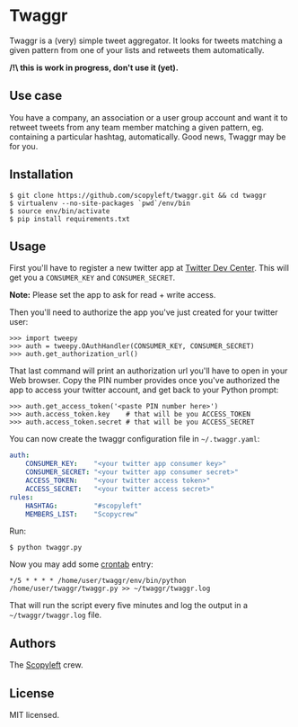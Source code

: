 # Twaggr

Twaggr is a (very) simple tweet aggregator. It looks for tweets matching a given pattern from one of your lists and retweets them automatically.

**/!\ this is work in progress, don't use it (yet).**

## Use case

You have a company, an association or a user group account and want it to retweet tweets from any team member matching a given pattern, eg. containing a particular hashtag, automatically. Good news, Twaggr may be for you.

## Installation

```
$ git clone https://github.com/scopyleft/twaggr.git && cd twaggr
$ virtualenv --no-site-packages `pwd`/env/bin
$ source env/bin/activate
$ pip install requirements.txt
```

## Usage

First you'll have to register a new twitter app at [Twitter Dev Center](https://dev.twitter.com/apps/new). This will get you a `CONSUMER_KEY` and `CONSUMER_SECRET`.

__Note:__ Please set the app to ask for read + write access.

Then you'll need to authorize the app you've just created for your twitter user:

```
>>> import tweepy
>>> auth = tweepy.OAuthHandler(CONSUMER_KEY, CONSUMER_SECRET)
>>> auth.get_authorization_url()
```

That last command will print an authorization url you'll have to open in your Web browser. Copy the PIN number provides once you've authorized the app to access your twitter account, and get back to your Python prompt:

```
>>> auth.get_access_token('<paste PIN number here>')
>>> auth.access_token.key    # that will be you ACCESS_TOKEN
>>> auth.access_token.secret # that will be you ACCESS_SECRET
```

You can now create the twaggr configuration file in `~/.twaggr.yaml`:

```yaml
auth:
    CONSUMER_KEY:    "<your twitter app consumer key>"
    CONSUMER_SECRET: "<your twitter app consumer secret>"
    ACCESS_TOKEN:    "<your twitter access token>"
    ACCESS_SECRET:   "<your twitter access secret>"
rules:
    HASHTAG:         "#scopyleft"
    MEMBERS_LIST:    "Scopycrew"
```

Run:

```
$ python twaggr.py
```

Now you may add some [crontab](http://en.wikipedia.org/wiki/Crontab) entry:

```
*/5 * * * * /home/user/twaggr/env/bin/python /home/user/twaggr/twaggr.py >> ~/twaggr/twaggr.log
```

That will run the script every five minutes and log the output in a `~/twaggr/twaggr.log` file.

## Authors

The [Scopyleft](http://scopyleft.fr/) crew.

## License

MIT licensed.
